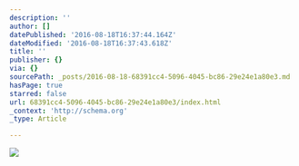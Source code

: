 ```yaml
---
description: ''
author: []
datePublished: '2016-08-18T16:37:44.164Z'
dateModified: '2016-08-18T16:37:43.618Z'
title: ''
publisher: {}
via: {}
sourcePath: _posts/2016-08-18-68391cc4-5096-4045-bc86-29e24e1a80e3.md
hasPage: true
starred: false
url: 68391cc4-5096-4045-bc86-29e24e1a80e3/index.html
_context: 'http://schema.org'
_type: Article

---
```

![](https://the-grid-user-content.s3-us-west-2.amazonaws.com/590e06b3-77bd-49fe-81c6-492fa2412838.png)